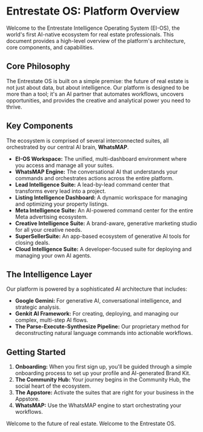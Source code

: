 
# Entrestate OS: Platform Overview

Welcome to the Entrestate Intelligence Operating System (EI-OS), the world's first AI-native ecosystem for real estate professionals. This document provides a high-level overview of the platform's architecture, core components, and capabilities.

## Core Philosophy

The Entrestate OS is built on a simple premise: the future of real estate is not just about data, but about intelligence. Our platform is designed to be more than a tool; it's an AI partner that automates workflows, uncovers opportunities, and provides the creative and analytical power you need to thrive.

## Key Components

The ecosystem is comprised of several interconnected suites, all orchestrated by our central AI brain, **WhatsMAP**.

-   **EI-OS Workspace:** The unified, multi-dashboard environment where you access and manage all your suites.
-   **WhatsMAP Engine:** The conversational AI that understands your commands and orchestrates actions across the entire platform.
-   **Lead Intelligence Suite:** A lead-by-lead command center that transforms every lead into a project.
-   **Listing Intelligence Dashboard:** A dynamic workspace for managing and optimizing your property listings.
-   **Meta Intelligence Suite:** An AI-powered command center for the entire Meta advertising ecosystem.
-   **Creative Intelligence Suite:** A brand-aware, generative marketing studio for all your creative needs.
-   **SuperSellerSuite:** An app-based ecosystem of generative AI tools for closing deals.
-   **Cloud Intelligence Suite:** A developer-focused suite for deploying and managing your own AI agents.

## The Intelligence Layer

Our platform is powered by a sophisticated AI architecture that includes:

-   **Google Gemini:** For generative AI, conversational intelligence, and strategic analysis.
-   **Genkit AI Framework:** For creating, deploying, and managing our complex, multi-step AI flows.
-   **The Parse-Execute-Synthesize Pipeline:** Our proprietary method for deconstructing natural language commands into actionable workflows.

## Getting Started

1.  **Onboarding:** When you first sign up, you'll be guided through a simple onboarding process to set up your profile and AI-generated Brand Kit.
2.  **The Community Hub:** Your journey begins in the Community Hub, the social heart of the ecosystem.
3.  **The Appstore:** Activate the suites that are right for your business in the Appstore.
4.  **WhatsMAP:** Use the WhatsMAP engine to start orchestrating your workflows.

Welcome to the future of real estate. Welcome to the Entrestate OS.

